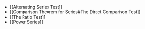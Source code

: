 - [[Alternating Series Test]]
- [[Comparison Theorem for Series#The Direct Comparison Test]]
- [[The Ratio Test]]
- [[Power Series]]
